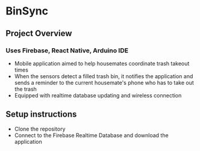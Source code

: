 # BinSync

## Project Overview
### Uses Firebase, React Native, Arduino IDE
- Mobile application aimed to help housemates coordinate trash takeout times
- When the sensors detect a filled trash bin, it notifies the application and sends a reminder to the current housemate's phone who has to take out the trash
- Equipped with realtime database updating and wireless connection

## Setup instructions
- Clone the repository
- Connect to the Firebase Realtime Database and download the application